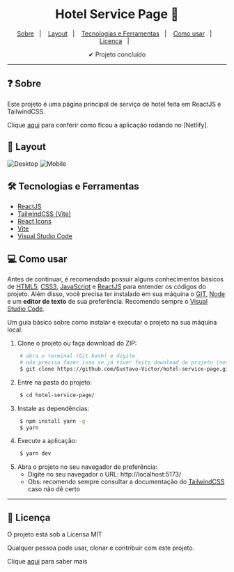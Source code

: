 
<h1 align='center'>Hotel Service Page 🏨</h1>

<p align="center">
  <a href="#-sobre">Sobre</a>&nbsp;&nbsp;&nbsp;|&nbsp;&nbsp;&nbsp;
  <a href="#-layout">Layout</a>&nbsp;&nbsp;&nbsp;|&nbsp;&nbsp;&nbsp;
  <a href="#-tecnologias-e-ferramentas">Tecnologias e Ferramentas</a>&nbsp;&nbsp;&nbsp;|&nbsp;&nbsp;&nbsp;
  <a href="#-como-usar">Como usar</a>&nbsp;&nbsp;&nbsp;|&nbsp;&nbsp;&nbsp;
  <a href="#-licença">Licença</a>&nbsp;&nbsp;&nbsp;|&nbsp;&nbsp;&nbsp;
</p>

<p align="center">
    ✔ Projeto concluído
</p>

<hr/>


## ❓ Sobre

Este projeto é uma página principal de serviço de hotel feita em ReactJS e TailwindCSS.  

Clique [aqui](https://deluxe-parfait-b9bb0d.netlify.app/) para conferir como ficou a aplicação rodando no [Netlify].  


## 🎨 Layout

<img src="./src/assets/images/screenshots/desktop.png" alt="Desktop" title="Desktop"> <img src="./src/assets/images/screenshots/mobile.png" alt="Mobile" title="Mobile">


## 🛠 Tecnologias e Ferramentas

- [ReactJS](https://react.dev/)
- [TailwindCSS (Vite)](https://tailwindcss.com/docs/guides/vite)
- [React Icons](https://www.npmjs.com/package/react-icons)
- [Vite](https://vitejs.dev/)
- [Visual Studio Code](https://code.visualstudio.com/)


## 💻 Como usar

Antes de continuar, é recomendado possuir alguns conhecimentos básicos de [HTML5](https://developer.mozilla.org/pt-BR/docs/Web/HTML), [CSS3](https://developer.mozilla.org/pt-BR/docs/Web/HTML), [JavaScript](https://www.javascript.com/) e [ReactJS](https://react.dev/) para entender os códigos do projeto. 
Além disso, você precisa ter instalado em sua máquina o [GIT](https://git-scm.com/), [Node](https://nodejs.org/en) e um **editor de texto** de sua preferência. Recomendo sempre o [Visual Studio Code](https://code.visualstudio.com/). 

Um guia básico sobre como instalar e executar o projeto na sua máquina local: 

1. Clone o projeto ou faça download do ZIP: 

```bash
    # abra o terminal (Git bash) e digite 
    # não precisa fazer isso se já tiver feito download do projeto (nesse caso, só extraia a pasta e entre nela)
    $ git clone https://github.com/Gustavo-Victor/hotel-service-page.git
```

2. Entre na pasta do projeto:

```bash
    $ cd hotel-service-page/
```

3. Instale as dependências:

```bash
    $ npm install yarn -g 
    $ yarn
```

4. Execute a aplicação:

```bash
    $ yarn dev
```

5. Abra o projeto no seu navegador de preferência:
    - Digite no seu navegador o URL: http://localhost:5173/
    - Obs: recomendo sempre consultar a documentação do [TailwindCSS](https://tailwindcss.com/docs/guides/vite) caso não dê certo


<hr/>


## 📝 Licença 

O projeto está sob a Licensa MIT 

Qualquer pessoa pode usar, clonar e contribuir com este projeto. 

Clique [aqui](./LICENSE) para saber mais  


